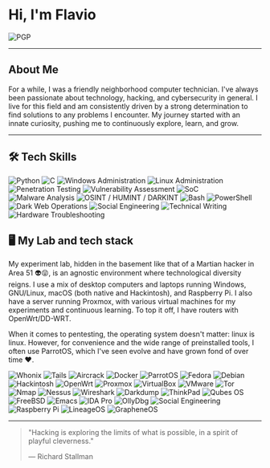 # Hi, I'm Flavio

![PGP](https://img.shields.io/badge/PGP-F04A749A0DA76B45-6a0dad?style=for-the-badge&logo=gnupg&logoColor=white)

---

## About Me

For a while, I was a friendly neighborhood computer technician. I've always been passionate about technology, hacking, and cybersecurity in general. I live for this field and am consistently driven by a strong determination to find solutions to any problems I encounter. My journey started with an innate curiosity, pushing me to continuously explore, learn, and grow.

---

## 🛠 **Tech Skills**


![Python](https://img.shields.io/badge/Python-6a0dad?style=for-the-badge&logo=python&logoColor=white)
![C](https://img.shields.io/badge/C-6a0dad?style=for-the-badge&logo=cplusplus&logoColor=white)
![Windows Administration](https://img.shields.io/badge/Windows%20Administration-6a0dad?style=for-the-badge&logo=windows&logoColor=white)
![Linux Administration](https://img.shields.io/badge/Linux%20Administration-6a0dad?style=for-the-badge&logo=linux&logoColor=white)
![Penetration Testing](https://img.shields.io/badge/Penetration%20Testing-6a0dad?style=for-the-badge&logo=hackaday&logoColor=white)
![Vulnerability Assessment](https://img.shields.io/badge/Vulnerability%20Assessment-6a0dad?style=for-the-badge&logo=nmap&logoColor=white)
![SoC](https://img.shields.io/badge/Security%20Operations%20Center-6a0dad?style=for-the-badge&logo=shield-check&logoColor=white)
![Malware Analysis](https://img.shields.io/badge/Malware%20Analysis-6a0dad?style=for-the-badge&logo=virustotal&logoColor=white)
![OSINT / HUMINT / DARKINT](https://img.shields.io/badge/OSINT%20%2F%20HUMINT%20%2F%20DARKINT-6a0dad?style=for-the-badge&logo=tor&logoColor=white)
![Bash](https://img.shields.io/badge/Bash-6a0dad?style=for-the-badge&logo=gnu-bash&logoColor=white)
![PowerShell](https://img.shields.io/badge/PowerShell-6a0dad?style=for-the-badge&logo=powershell&logoColor=white)
![Dark Web Operations](https://img.shields.io/badge/Dark%20Web%20Operations-6a0dad?style=for-the-badge&logo=torbrowser&logoColor=white)
![Social Engineering](https://img.shields.io/badge/Social%20Engineering-6a0dad?style=for-the-badge&logo=unknown&logoColor=white) 
![Technical Writing](https://img.shields.io/badge/Technical%20Writing-6a0dad?style=for-the-badge&logo=write-the-docs&logoColor=white)
![Hardware Troubleshooting](https://img.shields.io/badge/Hardware%20Troubleshooting-6a0dad?style=for-the-badge&logo=unknown&logoColor=white)


## 🖥️ **My Lab and tech stack**

My experiment lab, hidden in the basement like that of a Martian hacker in Area 51 👽😝, is an agnostic environment where technological diversity reigns. I use a mix of desktop computers and laptops running Windows, GNU/Linux, macOS (both native and Hackintosh), and Raspberry Pi. I also have a server running Proxmox, with various virtual machines for my experiments and continuous learning. To top it off, I have routers with OpenWrt/DD-WRT.

When it comes to pentesting, the operating system doesn't matter: linux is linux. However, for convenience and the wide range of preinstalled tools, I often use ParrotOS, which I've seen evolve and have grown fond of over time ❤️.

![Whonix](https://img.shields.io/badge/Whonix-6a0dad?style=for-the-badge&logo=whonix&logoColor=white)
![Tails](https://img.shields.io/badge/Tails-6a0dad?style=for-the-badge&logo=tails&logoColor=white)
![Aircrack](https://img.shields.io/badge/Aircrack-6a0dad?style=for-the-badge&logo=aircrack-ng&logoColor=white)
![Docker](https://img.shields.io/badge/Docker-6a0dad?style=for-the-badge&logo=docker&logoColor=white)
![ParrotOS](https://img.shields.io/badge/ParrotOS-6a0dad?style=for-the-badge&logo=parrotsec&logoColor=white)
![Fedora](https://img.shields.io/badge/Fedora-6a0dad?style=for-the-badge&logo=fedora&logoColor=white)
![Debian](https://img.shields.io/badge/Debian-6a0dad?style=for-the-badge&logo=debian&logoColor=white)
![Hackintosh](https://img.shields.io/badge/Hackintosh-6a0dad?style=for-the-badge&logo=apple&logoColor=white)
![OpenWrt](https://img.shields.io/badge/OpenWrt-6a0dad?style=for-the-badge&logo=openwrt&logoColor=white)
![Proxmox](https://img.shields.io/badge/Proxmox-6a0dad?style=for-the-badge&logo=proxmox&logoColor=white)
![VirtualBox](https://img.shields.io/badge/VirtualBox-6a0dad?style=for-the-badge&logo=virtualbox&logoColor=white)
![VMware](https://img.shields.io/badge/VMware-6a0dad?style=for-the-badge&logo=vmware&logoColor=white)
![Tor](https://img.shields.io/badge/Tor-6a0dad?style=for-the-badge&logo=torproject&logoColor=white)
![Nmap](https://img.shields.io/badge/Nmap-6a0dad?style=for-the-badge&logo=nmap&logoColor=white)
![Nessus](https://img.shields.io/badge/Nessus-6a0dad?style=for-the-badge&logo=tenable&logoColor=white)
![Wireshark](https://img.shields.io/badge/Wireshark-6a0dad?style=for-the-badge&logo=wireshark&logoColor=white)
![Darkdump](https://img.shields.io/badge/Darkdump-6a0dad?style=for-the-badge&logo=unknown&logoColor=white) <!-- Replace 'unknown' with the correct logo if available -->
![ThinkPad](https://img.shields.io/badge/ThinkPad-6a0dad?style=for-the-badge&logo=lenovo&logoColor=white)
![Qubes OS](https://img.shields.io/badge/Qubes%20OS-6a0dad?style=for-the-badge&logo=qubes&logoColor=white)
![FreeBSD](https://img.shields.io/badge/FreeBSD-6a0dad?style=for-the-badge&logo=freebsd&logoColor=white)
![Emacs](https://img.shields.io/badge/Emacs-6a0dad?style=for-the-badge&logo=emacs&logoColor=white)
![IDA Pro](https://img.shields.io/badge/IDA%20Pro-6a0dad?style=for-the-badge&logo=unknown&logoColor=white) 
![OllyDbg](https://img.shields.io/badge/OllyDbg-6a0dad?style=for-the-badge&logo=unknown&logoColor=white) 
![Social Engineering](https://img.shields.io/badge/Social%20Engineering-6a0dad?style=for-the-badge&logo=unknown&logoColor=white) 
![Raspberry Pi](https://img.shields.io/badge/Raspberry%20Pi-6a0dad?style=for-the-badge&logo=raspberrypi&logoColor=white)
![LineageOS](https://img.shields.io/badge/LineageOS-6a0dad?style=for-the-badge&logo=lineageos&logoColor=white)
![GrapheneOS](https://img.shields.io/badge/GrapheneOS-6a0dad?style=for-the-badge&logo=unknown&logoColor=white) 

---


> "Hacking is exploring the limits of what is possible, in a spirit of playful cleverness."
> 
> — Richard Stallman